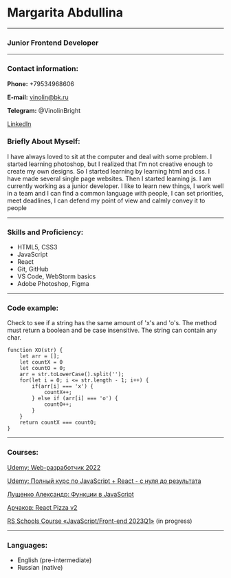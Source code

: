 # Margarita Abdullina

---

### Junior Frontend Developer

---

### Contact information:

**Phone:** +79534968606

**E-mail:** vinolin@bk.ru

**Telegram:** @VinolinBright

[LinkedIn](https://www.linkedin.com/in/vinolin-bright-04328225b/ "LinkedIn")



### Briefly About Myself:

I have always loved to sit at the computer and deal with some problem. 
I started learning photoshop, but I realized that
I'm not creative enough to create my own designs.
So I started learning by learning html and css.
I have made several single page websites. Then I started learning js. 
I am currently working as a junior developer. 
I like to learn new things, 
I work well in a team and I can find a common language with people, 
I can set priorities, meet deadlines, 
I can defend my point of view and calmly convey it to people

---

### Skills and Proficiency:

* HTML5, CSS3
* JavaScript
* React
* Git, GitHub
* VS Code, WebStorm basics
* Adobe Photoshop, Figma

---

### Code example:
Check to see if a string has the same amount of 'x's and 'o's. 
The method must return a boolean and be case insensitive. 
The string can contain any char.
```
function XO(str) {
    let arr = [];
    let countX = 0
    let countO = 0;
    arr = str.toLowerCase().split('');
    for(let i = 0; i <= str.length - 1; i++) {
        if(arr[i] === 'x') {
            countX++;
        } else if (arr[i] === 'o') {
            countO++;
        }
    }
    return countX === countO;
}
```

---

### Courses:


[Udemy: Web-разработчик 2022](https://www.udemy.com/course/webdeveloper/ "Web-разработчик 2022")

[Udemy: Полный курс по JavaScript + React - с нуля до результата](https://www.udemy.com/course/javascript_full/ "Полный курс по JavaScript + React - с нуля до результата")

[Лущенко Александр: Функции в JavaScript](https://www.youtube.com/watch?v=XahVQOfnj_o&list=PLM7wFzahDYnF2VdVjew48HKA7E_pnItDi&ab_channel=WebDev%D1%81%D0%BD%D1%83%D0%BB%D1%8F.%D0%9A%D0%B0%D0%BD%D0%B0%D0%BB%D0%90%D0%BB%D0%B5%D0%BA%D1%81%D0%B0%D0%9B%D1%83%D1%89%D0%B5%D0%BD%D0%BA%D0%BE "Функции в JavaScript")

[Арчаков: React Pizza v2](https://www.youtube.com/watch?v=_UywBskWJ7Q&list=PL0FGkDGJQjJG9eI85xM1_iLIf6BcEdaNl&ab_channel=ArchakovBlog "React Pizza v2")

[RS Schools Course «JavaScript/Front-end 2023Q1»](https://app.rs.school/ "JavaScript/Front-end 2023Q1")  (in progress)

---

### Languages:

* English (pre-intermediate)
* Russian (native)